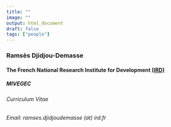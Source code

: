 ```yaml
---
title: ""
image: ""
output: html_document
draft: false
tags: ["people"]
---
```


### Ramsès Djidjou-Demasse

#### The French National Research Institute for Development [(IRD)](https://en.ird.fr/content/key-stakeholder-sustainable-development-science)
##### MIVEGEC

###### Curriculum Vitae

###### Email: ramses.djidjoudemasse (at) ird.fr
